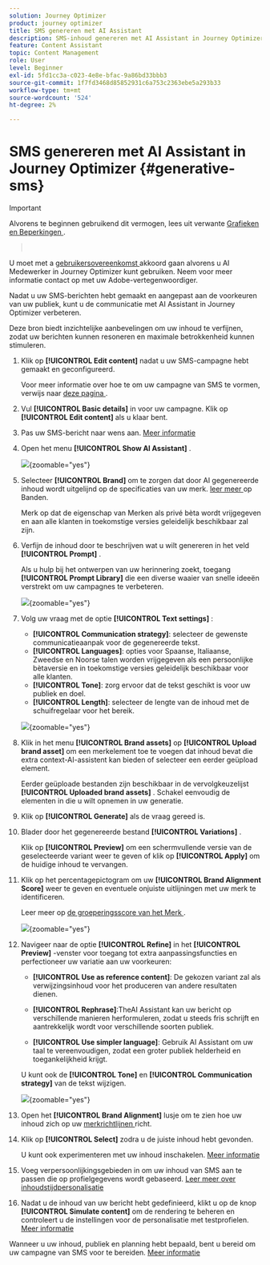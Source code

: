 ```yaml
---
solution: Journey Optimizer
product: journey optimizer
title: SMS genereren met AI Assistant
description: SMS-inhoud genereren met AI Assistant in Journey Optimizer
feature: Content Assistant
topic: Content Management
role: User
level: Beginner
exl-id: 5fd1cc3a-c023-4e8e-bfac-9a86bd33bbb3
source-git-commit: 1f7fd3468d85852931c6a753c2363ebe5a293b33
workflow-type: tm+mt
source-wordcount: '524'
ht-degree: 2%

---
```


# SMS genereren met AI Assistant in Journey Optimizer {#generative-sms}

>[!IMPORTANT]
>
>Alvorens te beginnen gebruikend dit vermogen, lees uit verwante [ Grafieken en Beperkingen ](gs-generative.md#generative-guardrails).
>></br>
>
>U moet met a [ gebruikersovereenkomst ](https://www.adobe.com/legal/licenses-terms/adobe-dx-gen-ai-user-guidelines.html) akkoord gaan alvorens u AI Medewerker in Journey Optimizer kunt gebruiken. Neem voor meer informatie contact op met uw Adobe-vertegenwoordiger.

Nadat u uw SMS-berichten hebt gemaakt en aangepast aan de voorkeuren van uw publiek, kunt u de communicatie met AI Assistant in Journey Optimizer verbeteren.

Deze bron biedt inzichtelijke aanbevelingen om uw inhoud te verfijnen, zodat uw berichten kunnen resoneren en maximale betrokkenheid kunnen stimuleren.

1. Klik op **[!UICONTROL Edit content]** nadat u uw SMS-campagne hebt gemaakt en geconfigureerd.

   Voor meer informatie over hoe te om uw campagne van SMS te vormen, verwijs naar [ deze pagina ](../sms/create-sms.md).

1. Vul **[!UICONTROL Basic details]** in voor uw campagne. Klik op **[!UICONTROL Edit content]** als u klaar bent.

1. Pas uw SMS-bericht naar wens aan. [Meer informatie](../sms/create-sms.md)

1. Open het menu **[!UICONTROL Show AI Assistant]** .

   ![](assets/sms-genai-1.png){zoomable="yes"}

1. Selecteer **[!UICONTROL Brand]** om te zorgen dat door AI gegenereerde inhoud wordt uitgelijnd op de specificaties van uw merk. [ leer meer ](brands.md) op Banden.

   Merk op dat de eigenschap van Merken als privé bèta wordt vrijgegeven en aan alle klanten in toekomstige versies geleidelijk beschikbaar zal zijn.

1. Verfijn de inhoud door te beschrijven wat u wilt genereren in het veld **[!UICONTROL Prompt]** .

   Als u hulp bij het ontwerpen van uw herinnering zoekt, toegang **[!UICONTROL Prompt Library]** die een diverse waaier van snelle ideeën verstrekt om uw campagnes te verbeteren.

   ![](assets/sms-genai-2.png){zoomable="yes"}

1. Volg uw vraag met de optie **[!UICONTROL Text settings]** :

   * **[!UICONTROL Communication strategy]**: selecteer de gewenste communicatieaanpak voor de gegenereerde tekst.
   * **[!UICONTROL Languages]**: opties voor Spaanse, Italiaanse, Zweedse en Noorse talen worden vrijgegeven als een persoonlijke bètaversie en in toekomstige versies geleidelijk beschikbaar voor alle klanten.
   * **[!UICONTROL Tone]**: zorg ervoor dat de tekst geschikt is voor uw publiek en doel.
   * **[!UICONTROL Length]**: selecteer de lengte van de inhoud met de schuifregelaar voor het bereik.

   ![](assets/sms-genai-3.png){zoomable="yes"}

1. Klik in het menu **[!UICONTROL Brand assets]** op **[!UICONTROL Upload brand asset]** om een merkelement toe te voegen dat inhoud bevat die extra context-AI-assistent kan bieden of selecteer een eerder geüpload element.

   Eerder geüploade bestanden zijn beschikbaar in de vervolgkeuzelijst **[!UICONTROL Uploaded brand assets]** . Schakel eenvoudig de elementen in die u wilt opnemen in uw generatie.

1. Klik op **[!UICONTROL Generate]** als de vraag gereed is.

1. Blader door het gegenereerde bestand **[!UICONTROL Variations]** .

   Klik op **[!UICONTROL Preview]** om een schermvullende versie van de geselecteerde variant weer te geven of klik op **[!UICONTROL Apply]** om de huidige inhoud te vervangen.

1. Klik op het percentagepictogram om uw **[!UICONTROL Brand Alignment Score]** weer te geven en eventuele onjuiste uitlijningen met uw merk te identificeren.

   Leer meer op [ de groeperingsscore van het Merk ](brands-score.md).

   ![](assets/sms-genai-5.png){zoomable="yes"}

1. Navigeer naar de optie **[!UICONTROL Refine]** in het **[!UICONTROL Preview]** -venster voor toegang tot extra aanpassingsfuncties en perfectioneer uw variatie aan uw voorkeuren:

   * **[!UICONTROL Use as reference content]**: De gekozen variant zal als verwijzingsinhoud voor het produceren van andere resultaten dienen.

   * **[!UICONTROL Rephrase]**:TheAI Assistant kan uw bericht op verschillende manieren herformuleren, zodat u steeds fris schrijft en aantrekkelijk wordt voor verschillende soorten publiek.

   * **[!UICONTROL Use simpler language]**: Gebruik AI Assistant om uw taal te vereenvoudigen, zodat een groter publiek helderheid en toegankelijkheid krijgt.

   U kunt ook de **[!UICONTROL Tone]** en **[!UICONTROL Communication strategy]** van de tekst wijzigen.

   ![](assets/sms-genai-4.png){zoomable="yes"}

1. Open het **[!UICONTROL Brand Alignment]** lusje om te zien hoe uw inhoud zich op uw [ merkrichtlijnen ](brands.md) richt.

1. Klik op **[!UICONTROL Select]** zodra u de juiste inhoud hebt gevonden.

   U kunt ook experimenteren met uw inhoud inschakelen. [Meer informatie](generative-experimentation.md)

1. Voeg verpersoonlijkingsgebieden in om uw inhoud van SMS aan te passen die op profielgegevens wordt gebaseerd. [ Leer meer over inhoudstijdpersonalisatie ](../personalization/personalize.md)

1. Nadat u de inhoud van uw bericht hebt gedefinieerd, klikt u op de knop **[!UICONTROL Simulate content]** om de rendering te beheren en controleert u de instellingen voor de personalisatie met testprofielen. [Meer informatie](../personalization/personalize.md)

Wanneer u uw inhoud, publiek en planning hebt bepaald, bent u bereid om uw campagne van SMS voor te bereiden. [Meer informatie](../campaigns/review-activate-campaign.md)
